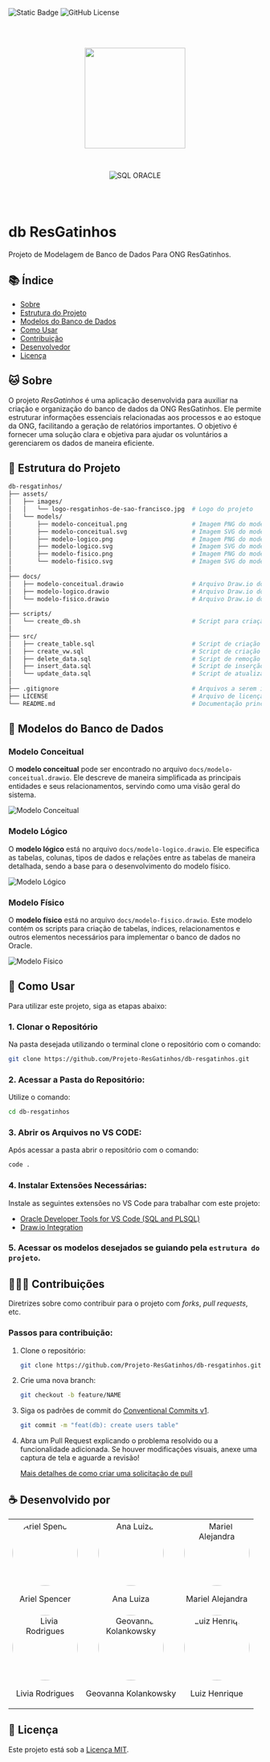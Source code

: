 ![Static Badge](https://img.shields.io/badge/Alunos%201%20ADS%20FAM%202024/2-Banco%20de%20Dados%20ONG%20ResGatinhos-%23FF8401) ![GitHub License](https://img.shields.io/github/license/Projeto-ResGatinhos/db-resgatinhos)

<br/><br/>
<p align="center">
    <img src="./assets/images/logo-resgatinhos-de-sao-francisco.jpg" width="200px">
</p>
<br/>
<p align="center">
    <img alt="SQL ORACLE" src="https://img.shields.io/badge/Oracle-%23c74634?style=for-the-badge&logo=oracle&logoColor=%23FFFFFF">
</p>
<br/><br/>

# db ResGatinhos

Projeto de Modelagem de Banco de Dados Para ONG ResGatinhos.

## 📚 Índice

- [Sobre](#-sobre)
- [Estrutura do Projeto](#-estrutura-do-projeto)
- [Modelos do Banco de Dados](#-modelos-do-banco-de-dados)
- [Como Usar](#-como-usar)
- [Contribuição](#-contribuições)
- [Desenvolvedor](#-desenvolvido-por)
- [Licença](#-licença)

## 🐱 Sobre

O projeto *ResGatinhos* é uma aplicação desenvolvida para auxiliar na criação e organização do banco de dados da ONG ResGatinhos. Ele permite estruturar informações essenciais relacionadas aos processos e ao estoque da ONG, facilitando a geração de relatórios importantes. O objetivo é fornecer uma solução clara e objetiva para ajudar os voluntários a gerenciarem os dados de maneira eficiente.

## 🌟 Estrutura do Projeto

```bash
db-resgatinhos/
├── assets/                     
│   ├── images/                
│   │   └── logo-resgatinhos-de-sao-francisco.jpg  # Logo do projeto
│   └── models/                
│       ├── modelo-conceitual.png                  # Imagem PNG do modelo conceitual
│       ├── modelo-conceitual.svg                  # Imagem SVG do modelo conceitual
│       ├── modelo-logico.png                      # Imagem PNG do modelo lógico
│       ├── modelo-logico.svg                      # Imagem SVG do modelo lógico
│       ├── modelo-fisico.png                      # Imagem PNG do modelo físico
│       └── modelo-fisico.svg                      # Imagem SVG do modelo físico
│
├── docs/                       
│   ├── modelo-conceitual.drawio                   # Arquivo Draw.io do modelo conceitual
│   ├── modelo-logico.drawio                       # Arquivo Draw.io do modelo lógico
│   └── modelo-fisico.drawio                       # Arquivo Draw.io do modelo físico
│
├── scripts/                    
│   └── create_db.sh                               # Script para criação do banco de dados
│
├── src/                          
│   ├── create_table.sql                           # Script de criação de tabelas
│   ├── create_vw.sql                              # Script de criação de views
│   ├── delete_data.sql                            # Script de remoção de dados
│   ├── insert_data.sql                            # Script de inserção de dados
│   └── update_data.sql                            # Script de atualização de dados
│
├── .gitignore                                     # Arquivos a serem ignorados pelo Git
├── LICENSE                                        # Arquivo de licença
└── README.md                                      # Documentação principal do projeto
```

## 🎲 Modelos do Banco de Dados

### Modelo Conceitual

O **modelo conceitual** pode ser encontrado no arquivo `docs/modelo-conceitual.drawio`. Ele descreve de maneira simplificada as principais entidades e seus relacionamentos, servindo como uma visão geral do sistema.

![Modelo Conceitual](./assets/models/modelo-conceitual.svg)

### Modelo Lógico

O **modelo lógico** está no arquivo `docs/modelo-logico.drawio`. Ele especifica as tabelas, colunas, tipos de dados e relações entre as tabelas de maneira detalhada, sendo a base para o desenvolvimento do modelo físico.

![Modelo Lógico](./assets/models/modelo-logico.svg)

### Modelo Físico

O **modelo físico** está no arquivo `docs/modelo-fisico.drawio`. Este modelo contém os scripts para criação de tabelas, índices, relacionamentos e outros elementos necessários para implementar o banco de dados no Oracle.

![Modelo Físico](./assets/models/modelo-fisico.svg)

## 👾 Como Usar

Para utilizar este projeto, siga as etapas abaixo:

### 1. Clonar o Repositório

Na pasta desejada utilizando o terminal clone o repositório com o comando:
```bash
git clone https://github.com/Projeto-ResGatinhos/db-resgatinhos.git
```

### 2. Acessar a Pasta do Repositório:

Utilize o comando:
```bash
cd db-resgatinhos
```

### 3. Abrir os Arquivos no VS CODE:

Após acessar a pasta abrir o repositório com o comando:
```bash
code .
```

### 4. Instalar Extensões Necessárias:

Instale as seguintes extensões no VS Code para trabalhar com este projeto:

- [Oracle Developer Tools for VS Code (SQL and PLSQL)](https://marketplace.visualstudio.com/items?itemName=Oracle.oracledevtools)
- [Draw.io Integration](https://marketplace.visualstudio.com/items?itemName=hediet.vscode-drawio)

### 5. Acessar os modelos desejados se guiando pela `estrutura do projeto`.

## 🧑‍🤝‍🧑 Contribuições

Diretrizes sobre como contribuir para o projeto com *forks*, *pull requests*, etc.

### Passos para contribuição:

1. Clone o repositório:

    ```bash
    git clone https://github.com/Projeto-ResGatinhos/db-resgatinhos.git
    ```

2. Crie uma nova branch:

    ```bash
    git checkout -b feature/NAME
    ```

3.	Siga os padrões de commit do [Conventional Commits v1](https://www.conventionalcommits.org/en/v1.0.0/).

    ```bash
    git commit -m "feat(db): create users table"
    ```

4.	Abra um Pull Request explicando o problema resolvido ou a funcionalidade adicionada. Se houver modificações visuais, anexe uma captura de tela e aguarde a revisão!

    [Mais detalhes de como criar uma solicitação de pull](https://docs.github.com/pt/pull-requests/collaborating-with-pull-requests/proposing-changes-to-your-work-with-pull-requests/creating-a-pull-request)

## ☕️ Desenvolvido por

<table align="center">
    <tr>
        <td align="center">
            <a href="https://github.com/ArielSpencer">
                <img src="https://github.com/ArielSpencer.png" alt="Ariel Spencer" width="130px" style="border-radius:50%">
            </a>
            <p>Ariel Spencer</p>
        </td>
        <td align="center">
            <a href="https://github.com/AnaLuizaClaver">
                <img src="https://github.com/AnaLuizaClaver.png" alt="Ana Luiza" width="130px" style="border-radius:50%">
            </a>
            <p>Ana Luiza</p>
        </td>
        <td align="center">
            <a href="https://github.com/Mariel1451">
                <img src="https://github.com/Mariel1451.png" alt="Mariel Alejandra" width="130px" style="border-radius:50%">
            </a>
            <p>Mariel Alejandra</p>
        </td>
    </tr>
    <tr>
        <td align="center">
            <a href="https://github.com/Batisli">
                <img src="https://github.com/Batisli.png" alt="Livia Rodrigues" width="130px" style="border-radius:50%">
            </a>
            <p>Livia Rodrigues</p>
        </td>
        <td align="center">
            <a href="https://github.com/kolankowsky">
                <img src="https://github.com/kolankowsky.png" alt="Geovanna Kolankowsky" width="130px" style="border-radius:50%">
            </a>
            <p>Geovanna Kolankowsky</p>
        </td>
        <td align="center">
            <a href="https://github.com/Luiz-Menezes19">
                <img src="https://github.com/Luiz-Menezes19.png" alt="Luiz Henrique" width="130px" style="border-radius:50%">
            </a>
            <p>Luiz Henrique</p>
        </td>
    </tr>
</table>

## 📝 Licença

Este projeto está sob a [Licença MIT](https://opensource.org/licenses/MIT).
